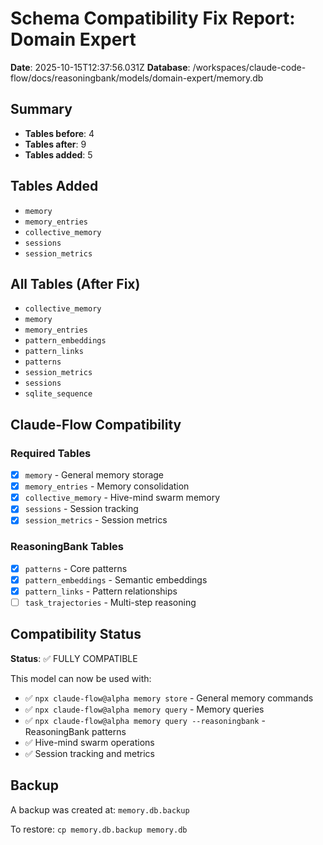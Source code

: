 
# Schema Compatibility Fix Report: Domain Expert

**Date**: 2025-10-15T12:37:56.031Z
**Database**: /workspaces/claude-code-flow/docs/reasoningbank/models/domain-expert/memory.db

## Summary

- **Tables before**: 4
- **Tables after**: 9
- **Tables added**: 5

## Tables Added

- `memory`
- `memory_entries`
- `collective_memory`
- `sessions`
- `session_metrics`

## All Tables (After Fix)

- `collective_memory`
- `memory`
- `memory_entries`
- `pattern_embeddings`
- `pattern_links`
- `patterns`
- `session_metrics`
- `sessions`
- `sqlite_sequence`

## Claude-Flow Compatibility

### Required Tables

- [x] `memory` - General memory storage
- [x] `memory_entries` - Memory consolidation
- [x] `collective_memory` - Hive-mind swarm memory
- [x] `sessions` - Session tracking
- [x] `session_metrics` - Session metrics

### ReasoningBank Tables

- [x] `patterns` - Core patterns
- [x] `pattern_embeddings` - Semantic embeddings
- [x] `pattern_links` - Pattern relationships
- [ ] `task_trajectories` - Multi-step reasoning

## Compatibility Status

**Status**: ✅ FULLY COMPATIBLE

This model can now be used with:
- ✅ `npx claude-flow@alpha memory store` - General memory commands
- ✅ `npx claude-flow@alpha memory query` - Memory queries
- ✅ `npx claude-flow@alpha memory query --reasoningbank` - ReasoningBank patterns
- ✅ Hive-mind swarm operations
- ✅ Session tracking and metrics

## Backup

A backup was created at: `memory.db.backup`

To restore: `cp memory.db.backup memory.db`
